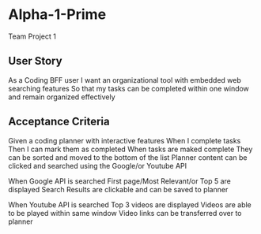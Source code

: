 # Alpha-1-Prime
Team Project 1

## User Story
As a Coding BFF user
I want an organizational tool with embedded web searching features
So that my tasks can be completed within one window and remain organized effectively 

## Acceptance Criteria
Given a coding planner with interactive features
When I complete tasks
Then I can mark them as completed
When tasks are maked complete 
They can be sorted and moved to the bottom of the list
Planner content can be clicked and searched using the Google/or Youtube API

When Google API is searched
First page/Most Relevant/or Top 5 are displayed
Search Results are clickable and can be saved to planner

When Youtube API is searched
Top 3 videos are displayed
Videos are able to be played within same window
Video links can be transferred over to planner 

